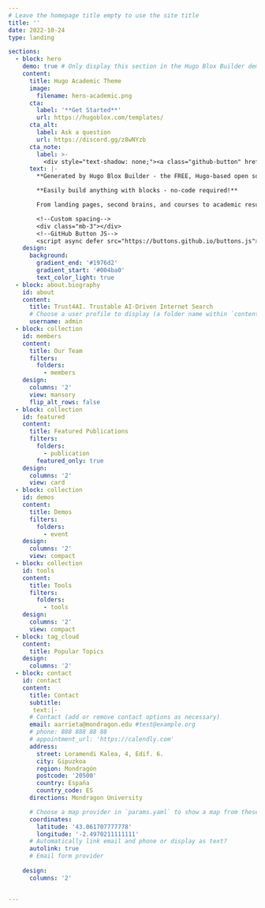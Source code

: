 ```yaml
---
# Leave the homepage title empty to use the site title
title: ''
date: 2022-10-24
type: landing

sections:
  - block: hero
    demo: true # Only display this section in the Hugo Blox Builder demo site
    content:
      title: Hugo Academic Theme
      image:
        filename: hero-academic.png
      cta:
        label: '**Get Started**'
        url: https://hugoblox.com/templates/
      cta_alt:
        label: Ask a question
        url: https://discord.gg/z8wNYzb
      cta_note:
        label: >-
          <div style="text-shadow: none;"><a class="github-button" href="https://github.com/HugoBlox/hugo-blox-builder" data-icon="octicon-star" data-size="large" data-show-count="true" aria-label="Star">Star Hugo Blox Builder</a></div><div style="text-shadow: none;"><a class="github-button" href="https://github.com/HugoBlox/theme-academic-cv" data-icon="octicon-star" data-size="large" data-show-count="true" aria-label="Star">Star the Academic template</a></div>
      text: |-
        **Generated by Hugo Blox Builder - the FREE, Hugo-based open source website builder trusted by 500,000+ sites.**

        **Easily build anything with blocks - no-code required!**

        From landing pages, second brains, and courses to academic resumés, conferences, and tech blogs.

        <!--Custom spacing-->
        <div class="mb-3"></div>
        <!--GitHub Button JS-->
        <script async defer src="https://buttons.github.io/buttons.js"></script>
    design:
      background:
        gradient_end: '#1976d2'
        gradient_start: '#004ba0'
        text_color_light: true
  - block: about.biography
    id: about
    content:
      title: Trust4AI. Trustable AI-Driven Internet Search
      # Choose a user profile to display (a folder name within `content/authors/`)
      username: admin
  - block: collection
    id: members
    content:
      title: Our Team
      filters:
        folders:
          - members
    design:
      columns: '2' 
      view: mansory 
      flip_alt_rows: false
  - block: collection
    id: featured
    content:
      title: Featured Publications
      filters:
        folders:
          - publication
        featured_only: true
    design:
      columns: '2'
      view: card
  - block: collection
    id: demos
    content:
      title: Demos
      filters:
        folders:
          - event
    design:
      columns: '2'
      view: compact
  - block: collection
    id: tools
    content:
      title: Tools
      filters:
        folders:
          - tools
    design:
      columns: '2'
      view: compact
  - block: tag_cloud
    content:
      title: Popular Topics
    design:
      columns: '2'
  - block: contact
    id: contact
    content:
      title: Contact
      subtitle:
       text:|- 
      # Contact (add or remove contact options as necessary)
      email: aarrieta@mondragon.edu #test@example.org
      # phone: 888 888 88 88
      # appointment_url: 'https://calendly.com'
      address:
        street: Loramendi Kalea, 4, Edif. 6.
        city: Gipuzkoa
        region: Mondragón
        postcode: '20500'
        country: España
        country_code: ES
      directions: Mondragon University

      # Choose a map provider in `params.yaml` to show a map from these coordinates
      coordinates:
        latitude: '43.061707777778'
        longitude: '-2.4970211111111'  
      # Automatically link email and phone or display as text?
      autolink: true
      # Email form provider
      
    design:
      columns: '2'


---
```








